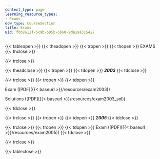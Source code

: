 ```yaml
---
content_type: page
learning_resource_types:
- Exams
ocw_type: CourseSection
title: Exams
uid: fbb9612f-5c9b-b95b-6b60-9da1aa315427
---
```


{{< tableopen >}}
{{< theadopen >}}
{{< tropen >}}
{{< thopen >}}
EXAMS
{{< thclose >}}

{{< trclose >}}

{{< theadclose >}}
{{< tropen >}}
{{< tdopen >}}
_**2003**_
{{< tdclose >}}

{{< trclose >}}
{{< tropen >}}
{{< tdopen >}}


Exam ([PDF]({{< baseurl >}}/resources/exam2003))

Solutions ([PDF]({{< baseurl >}}/resources/exam2003_sol))


{{< tdclose >}}

{{< trclose >}}
{{< tropen >}}
{{< tdopen >}}
**_2005_**
{{< tdclose >}}

{{< trclose >}}
{{< tropen >}}
{{< tdopen >}}
Exam ([PDF]({{< baseurl >}}/resources/exam2005))
{{< tdclose >}}

{{< trclose >}}

{{< tableclose >}}